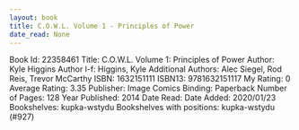 ```yaml
---
layout: book
title: C.O.W.L. Volume 1 - Principles of Power
date_read: None
---
```


Book Id: 22358461
Title: C.O.W.L. Volume 1: Principles of Power
Author: Kyle Higgins
Author l-f: Higgins, Kyle
Additional Authors: Alec Siegel, Rod Reis, Trevor McCarthy
ISBN: 1632151111
ISBN13: 9781632151117
My Rating: 0
Average Rating: 3.35
Publisher: Image Comics
Binding: Paperback
Number of Pages: 128
Year Published: 2014
Date Read: 
Date Added: 2020/01/23
Bookshelves: kupka-wstydu
Bookshelves with positions: kupka-wstydu (#927)

